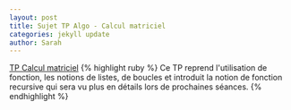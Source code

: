 ```yaml
---
layout: post
title: Sujet TP Algo - Calcul matriciel
categories: jekyll update
author: Sarah
---
```

[TP Calcul matriciel](/assets/tpalgo-calcmat.pdf)
{% highlight ruby %}
Ce TP reprend l'utilisation de fonction, les notions de listes, de boucles et introduit la notion de fonction recursive qui sera vu plus en détails lors de prochaines séances.
{% endhighlight %}

